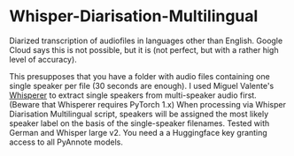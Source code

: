 # Whisper-Diarisation-Multilingual
Diarized transcription of audiofiles in languages other than English. Google Cloud says this is not possible, but it is (not perfect, but with a rather high level of accuracy).

This presupposes that you have a folder with audio files containing one single speaker per file (30 seconds are enough). I used Miguel Valente's [Whisperer](https://github.com/miguelvalente/whisperer)
to extract single speakers from multi-speaker audio first. (Beware that Whisperer requires PyTorch 1.x) When processing via Whisper Diarisation Multilingual script, speakers will be assigned the most likely speaker label on the basis of the single-speaker filenames. Tested with German and Whisper large v2. You need a a Huggingface key granting access to all PyAnnote models.
